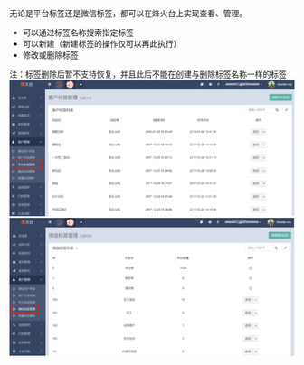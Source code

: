 无论是平台标签还是微信标签，都可以在烽火台上实现查看、管理。

* 可以通过标签名称搜索指定标签
* 可以新建（新建标签的操作仅可以再此执行）
* 修改或删除标签

注：标签删除后暂不支持恢复，并且此后不能在创建与删除标签名称一样的标签![](/assets/1516358081.png)![](/assets/1516358186%281%29.png)

